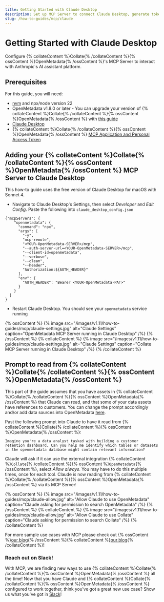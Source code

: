 ```yaml
---
title: Getting Started with Claude Desktop
description: Set up MCP Server to connect Claude Desktop, generate tokens, and enable seamless AI-powered access to your data.
slug: /how-to-guides/mcp/claude
---
```


# Getting Started with Claude Desktop

Configure {% collateContent %}Collate{% /collateContent %}{% ossContent %}OpenMetadata{% /ossContent %}'s MCP Server to interact with Anthropic's AI assistant platform.

## Prerequisites
For this guide, you will need:
- [nvm](https://github.com/nvm-sh/nvm) and npx/node version 22
- OpenMetadata v1.8.0 or later - You can upgrade your version of {% collateContent %}Collate{% /collateContent %}{% ossContent %}OpenMetadata{% /ossContent %} with [this guide](https://docs.open-metadata.org/latest/deployment/upgrade)
- [Claude Desktop](https://claude.ai/download)
- {% collateContent %}Collate{% /collateContent %}{% ossContent %}OpenMetadata{% /ossContent %} [MCP Application and Personal Access Token](https://docs.open-metadata.org/v1.11.x/how-to-guides/mcp#installing-mcp-server)

## Adding your {% collateContent %}Collate{% /collateContent %}{% ossContent %}OpenMetadata{% /ossContent %} MCP Server to Claude Desktop
This how-to guide uses the free version of Claude Desktop for macOS with Sonnet 4.

- Navigate to Claude Desktop's Settings, then select *Developer* and *Edit Config*. Paste the following into `claude_desktop_config.json`

```
{"mcpServers": {
    "openmetadata": {
      "command": "npx",
      "args": [
        "-y",
        "mcp-remote",
        "<YOUR-OpenMetadata-SERVER>/mcp",
        "--auth-server-url=<YOUR-OpenMetadata-SERVER>/mcp",
        "--client-id=openmetadata",
        "--verbose",
        "--clean",
        "--header",
        "Authorization:${AUTH_HEADER}"
      ],
      "env": {
        "AUTH_HEADER": "Bearer <YOUR-OpenMetadata-PAT>"
      }
    }
  }
}
```

- Restart Claude Desktop. You should see your `openmetadata` service running

{% ossContent %}
{% image
src="/images/v1.11/how-to-guides/mcp/claude-settings.jpg"
alt="Claude Settings"
caption="OpenMetadata MCP Server running in Claude Desktop"
/%}
{% /ossContent %}
{% collateContent %}
{% image
src="/images/v1.11/how-to-guides/mcp/claude-settings.jpg"
alt="Claude Settings"
caption="Collate MCP Server running in Claude Desktop"
/%}
{% /collateContent %}

## Prompt to read from {% collateContent %}Collate{% /collateContent %}{% ossContent %}OpenMetadata{% /ossContent %}
This part of the guide assumes that you have assets in {% collateContent %}Collate{% /collateContent %}{% ossContent %}OpenMetadata{% /ossContent %} that Claude can read, and that some of your data assets have references to customers. You can change the prompt accordingly and/or add data sources into OpenMetadata [here](https://docs.open-metadata.org/latest/connectors).

Past the following prompt into Claude to have it read from {% collateContent %}Collate{% /collateContent %}{% ossContent %}OpenMetadata{% /ossContent %}:
```
Imagine you're a data analyst tasked with building a customer retention dashboard. Can you help me identify which tables or datasets in the openmetadata database might contain relevant information?
```

Claude will ask if it can use the external integration {% collateContent %}`Collate`{% /collateContent %}{% ossContent %}`OpenMetadata`{% /ossContent %}, select *Allow always*. You may have to do this multiple times, once for each tool. Claude is now reading from {% collateContent %}Collate{% /collateContent %}{% ossContent %}OpenMetadata{% /ossContent %} via its MCP Server!

{% ossContent %}
{% image
src="/images/v1.11/how-to-guides/mcp/claude-allow.jpg"
alt="Allow Claude to use OpenMetadata"
caption="Claude asking for permission to search OpenMetadata"
/%}
{% /ossContent %}
{% collateContent %}
{% image
src="/images/v1.11/how-to-guides/mcp/claude-allow.jpg"
alt="Allow Claude to use Collate"
caption="Claude asking for permission to search Collate"
/%}
{% /collateContent %}

For more sample use cases with MCP please check out {% ossContent %}[our blog](https://blog.open-metadata.org/mcp-sample-uses-in-collate-0c195c7f5741){% /ossContent %}{% collateContent %}[our blog](https://collatedata.medium.com/mcp-sample-uses-in-collate-b7846864f63b){% /collateContent %}!

### Reach out on Slack!
With MCP, we are finding new ways to use {% collateContent %}Collate{% /collateContent %}{% ossContent %}OpenMetadata{% /ossContent %} all the time! Now that you have Claude and {% collateContent %}Collate{% /collateContent %}{% ossContent %}OpenMetadata{% /ossContent %} configured to work together, think you've got a great new use case? Show us what you've got in [Slack](https://slack.open-metadata.org/)!


